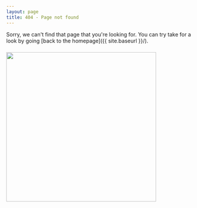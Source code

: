 ```yaml
---
layout: page
title: 404 - Page not found
---
```


Sorry, we can't find that page that you're looking for. You can try take for a look by going [back to the homepage]({{ site.baseurl }}/).

<h3 class="m_3">
<img src="{{ site.url }}{{ site.baseurl }}/images/404.png" alt="" style="width: 400px;">
<h3/>